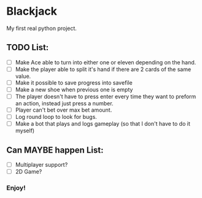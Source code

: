 # Blackjack
My first real python project.

## TODO List:
- [ ] Make Ace able to turn into either one or eleven depending on the hand.
- [ ] Make the player able to split it's hand if there are 2 cards of the same value.
- [ ] Make it possible to save progress into savefile
- [ ] Make a new shoe when previous one is empty
- [ ] The player doesn't have to press enter every time they want to preform an action, instead just press a number.
- [ ] Player can't bet over max bet amount.
- [ ] Log round loop to look for bugs.
- [ ] Make a bot that plays and logs gameplay (so that I don't have to do it myself)

## Can MAYBE happen List:
- [ ] Multiplayer support?
- [ ] 2D Game?

### Enjoy!


